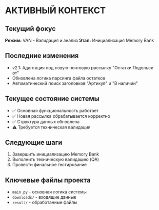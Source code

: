 # АКТИВНЫЙ КОНТЕКСТ

## Текущий фокус
**Режим:** VAN - Валидация и анализ
**Этап:** Инициализация Memory Bank

## Последние изменения
- v2.1: Адаптация под новую почтовую рассылку "Остатки Подольск от"
- Обновлена логика парсинга файла остатков
- Автоматический поиск заголовков "Артикул" и "В наличии"

## Текущее состояние системы
- ✅ Основная функциональность работает
- ✅ Новая рассылка обрабатывается корректно
- ✅ Структура данных обновлена
- ⚠️ Требуется техническая валидация

## Следующие шаги
1. Завершить инициализацию Memory Bank
2. Выполнить техническую валидацию (QA)
3. Провести финальное тестирование

## Ключевые файлы проекта
- `main.py` - основная логика системы
- `downloads/` - входящие данные
- `result/` - обработанные файлы 